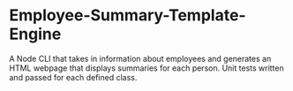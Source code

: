 # Employee-Summary-Template-Engine

  A Node CLI that takes in information about employees and generates an HTML webpage that displays summaries for each person. Unit tests written and passed for each defined class. 